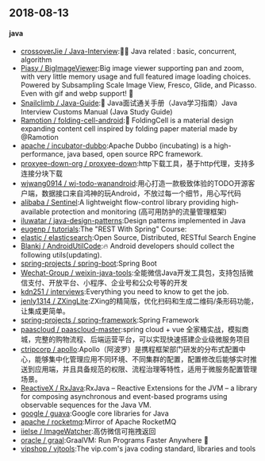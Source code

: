 ## 2018-08-13

#### java
* [crossoverJie / Java-Interview](https://github.com/crossoverJie/Java-Interview):👨‍🎓 Java related : basic, concurrent, algorithm
* [Piasy / BigImageViewer](https://github.com/Piasy/BigImageViewer):Big image viewer supporting pan and zoom, with very little memory usage and full featured image loading choices. Powered by Subsampling Scale Image View, Fresco, Glide, and Picasso. Even with gif and webp support! 🍻
* [Snailclimb / Java-Guide](https://github.com/Snailclimb/Java-Guide):📖 Java面试通关手册（Java学习指南）Java Interview Customs Manual (Java Study Guide)
* [Ramotion / folding-cell-android](https://github.com/Ramotion/folding-cell-android):📃 FoldingCell is a material design expanding content cell inspired by folding paper material made by @Ramotion
* [apache / incubator-dubbo](https://github.com/apache/incubator-dubbo):Apache Dubbo (incubating) is a high-performance, java based, open source RPC framework.
* [proxyee-down-org / proxyee-down](https://github.com/proxyee-down-org/proxyee-down):http下载工具，基于http代理，支持多连接分块下载
* [wjwang0914 / wj-todo-wanandroid](https://github.com/wjwang0914/wj-todo-wanandroid):用心打造一款极致体验的TODO开源客户端，数据接口来自鸿神的玩Android，不放过每一个细节，用心写代码
* [alibaba / Sentinel](https://github.com/alibaba/Sentinel):A lightweight flow-control library providing high-available protection and monitoring (高可用防护的流量管理框架)
* [iluwatar / java-design-patterns](https://github.com/iluwatar/java-design-patterns):Design patterns implemented in Java
* [eugenp / tutorials](https://github.com/eugenp/tutorials):The "REST With Spring" Course:
* [elastic / elasticsearch](https://github.com/elastic/elasticsearch):Open Source, Distributed, RESTful Search Engine
* [Blankj / AndroidUtilCode](https://github.com/Blankj/AndroidUtilCode):🔥 Android developers should collect the following utils(updating).
* [spring-projects / spring-boot](https://github.com/spring-projects/spring-boot):Spring Boot
* [Wechat-Group / weixin-java-tools](https://github.com/Wechat-Group/weixin-java-tools):全能微信Java开发工具包，支持包括微信支付、开放平台、小程序、企业号和公众号等的开发
* [kdn251 / interviews](https://github.com/kdn251/interviews):Everything you need to know to get the job.
* [jenly1314 / ZXingLite](https://github.com/jenly1314/ZXingLite):ZXing的精简版，优化扫码和生成二维码/条形码功能，让集成更简单。
* [spring-projects / spring-framework](https://github.com/spring-projects/spring-framework):Spring Framework
* [paascloud / paascloud-master](https://github.com/paascloud/paascloud-master):spring cloud + vue 全家桶实战，模拟商城，完整的购物流程、后端运营平台，可以实现快速搭建企业级微服务项目
* [ctripcorp / apollo](https://github.com/ctripcorp/apollo):Apollo（阿波罗）是携程框架部门研发的分布式配置中心，能够集中化管理应用不同环境、不同集群的配置，配置修改后能够实时推送到应用端，并且具备规范的权限、流程治理等特性，适用于微服务配置管理场景。
* [ReactiveX / RxJava](https://github.com/ReactiveX/RxJava):RxJava – Reactive Extensions for the JVM – a library for composing asynchronous and event-based programs using observable sequences for the Java VM.
* [google / guava](https://github.com/google/guava):Google core libraries for Java
* [apache / rocketmq](https://github.com/apache/rocketmq):Mirror of Apache RocketMQ
* [iielse / ImageWatcher](https://github.com/iielse/ImageWatcher):高仿微信可拖拽返回
* [oracle / graal](https://github.com/oracle/graal):GraalVM: Run Programs Faster Anywhere 🚀
* [vipshop / vjtools](https://github.com/vipshop/vjtools):The vip.com's java coding standard, libraries and tools
